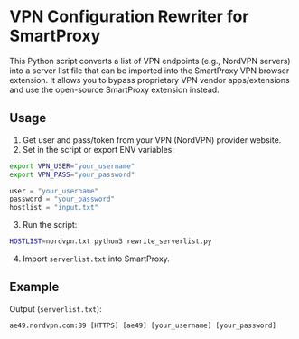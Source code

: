 # VPN Configuration Rewriter for SmartProxy
This Python script converts a list of VPN endpoints (e.g., NordVPN servers) into a server list file that can be imported into the SmartProxy VPN browser extension. It allows you to bypass proprietary VPN vendor apps/extensions and use the open-source SmartProxy extension instead.

## Usage
1. Get user and pass/token from your VPN (NordVPN) provider website.
2. Set in the script or export ENV variables:
```bash
export VPN_USER="your_username"
export VPN_PASS="your_password"
```
```python
user = "your_username"
password = "your_password"
hostlist = "input.txt"
```
3. Run the script:
```bash
HOSTLIST=nordvpn.txt python3 rewrite_serverlist.py
```
4. Import `serverlist.txt` into SmartProxy.

## Example
Output (`serverlist.txt`):
```
ae49.nordvpn.com:89 [HTTPS] [ae49] [your_username] [your_password]
```
